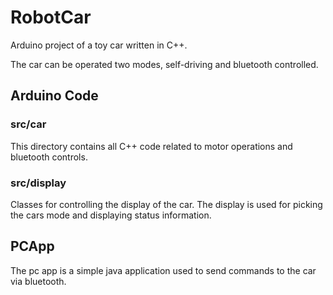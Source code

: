 # RobotCar
Arduino project of a toy car written in C++.

The car can be operated two modes, self-driving and bluetooth controlled.

## Arduino Code
### src/car
This directory contains all C++ code related to motor operations and bluetooth controls.

### src/display
Classes for controlling the display of the car. The display is used for picking the cars mode and displaying status information.

## PCApp
The pc app is a simple java application used to send commands to the car via bluetooth.


